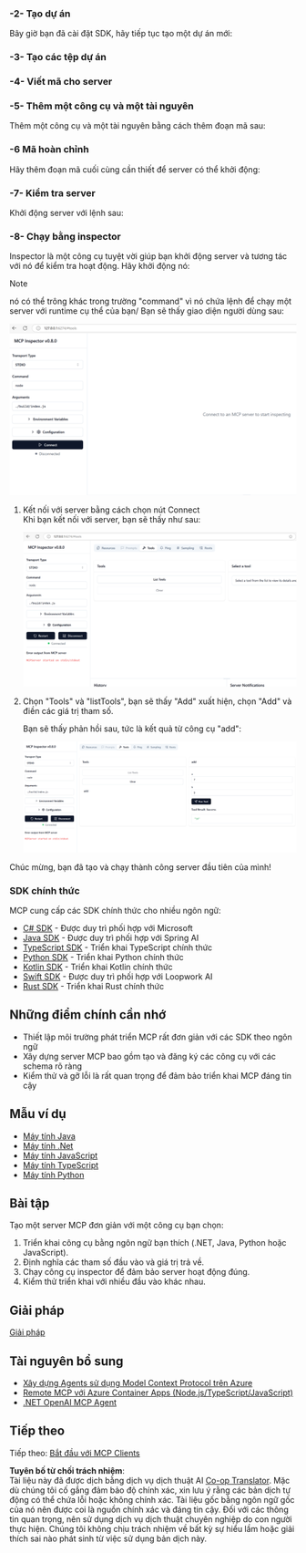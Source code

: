 <!--
CO_OP_TRANSLATOR_METADATA:
{
  "original_hash": "4d5b044c0924d393af3066e03d7d89c5",
  "translation_date": "2025-07-16T09:48:06+00:00",
  "source_file": "03-GettingStarted/01-first-server/README.md",
  "language_code": "vi"
}
-->
### -2- Tạo dự án

Bây giờ bạn đã cài đặt SDK, hãy tiếp tục tạo một dự án mới:

### -3- Tạo các tệp dự án

### -4- Viết mã cho server

### -5- Thêm một công cụ và một tài nguyên

Thêm một công cụ và một tài nguyên bằng cách thêm đoạn mã sau:

### -6 Mã hoàn chỉnh

Hãy thêm đoạn mã cuối cùng cần thiết để server có thể khởi động:

### -7- Kiểm tra server

Khởi động server với lệnh sau:

### -8- Chạy bằng inspector

Inspector là một công cụ tuyệt vời giúp bạn khởi động server và tương tác với nó để kiểm tra hoạt động. Hãy khởi động nó:
> [!NOTE]  
> nó có thể trông khác trong trường "command" vì nó chứa lệnh để chạy một server với runtime cụ thể của bạn/
Bạn sẽ thấy giao diện người dùng sau:

![Connect](/03-GettingStarted/01-first-server/assets/connect.png)

1. Kết nối với server bằng cách chọn nút Connect  
   Khi bạn kết nối với server, bạn sẽ thấy như sau:

   ![Connected](/03-GettingStarted/01-first-server/assets/connected.png)

1. Chọn "Tools" và "listTools", bạn sẽ thấy "Add" xuất hiện, chọn "Add" và điền các giá trị tham số.

   Bạn sẽ thấy phản hồi sau, tức là kết quả từ công cụ "add":

   ![Result of running add](/03-GettingStarted/01-first-server/assets/ran-tool.png)

Chúc mừng, bạn đã tạo và chạy thành công server đầu tiên của mình!

### SDK chính thức

MCP cung cấp các SDK chính thức cho nhiều ngôn ngữ:

- [C# SDK](https://github.com/modelcontextprotocol/csharp-sdk) - Được duy trì phối hợp với Microsoft  
- [Java SDK](https://github.com/modelcontextprotocol/java-sdk) - Được duy trì phối hợp với Spring AI  
- [TypeScript SDK](https://github.com/modelcontextprotocol/typescript-sdk) - Triển khai TypeScript chính thức  
- [Python SDK](https://github.com/modelcontextprotocol/python-sdk) - Triển khai Python chính thức  
- [Kotlin SDK](https://github.com/modelcontextprotocol/kotlin-sdk) - Triển khai Kotlin chính thức  
- [Swift SDK](https://github.com/modelcontextprotocol/swift-sdk) - Được duy trì phối hợp với Loopwork AI  
- [Rust SDK](https://github.com/modelcontextprotocol/rust-sdk) - Triển khai Rust chính thức  

## Những điểm chính cần nhớ

- Thiết lập môi trường phát triển MCP rất đơn giản với các SDK theo ngôn ngữ  
- Xây dựng server MCP bao gồm tạo và đăng ký các công cụ với các schema rõ ràng  
- Kiểm thử và gỡ lỗi là rất quan trọng để đảm bảo triển khai MCP đáng tin cậy  

## Mẫu ví dụ

- [Máy tính Java](../samples/java/calculator/README.md)  
- [Máy tính .Net](../../../../03-GettingStarted/samples/csharp)  
- [Máy tính JavaScript](../samples/javascript/README.md)  
- [Máy tính TypeScript](../samples/typescript/README.md)  
- [Máy tính Python](../../../../03-GettingStarted/samples/python)  

## Bài tập

Tạo một server MCP đơn giản với một công cụ bạn chọn:

1. Triển khai công cụ bằng ngôn ngữ bạn thích (.NET, Java, Python hoặc JavaScript).  
2. Định nghĩa các tham số đầu vào và giá trị trả về.  
3. Chạy công cụ inspector để đảm bảo server hoạt động đúng.  
4. Kiểm thử triển khai với nhiều đầu vào khác nhau.  

## Giải pháp

[Giải pháp](./solution/README.md)

## Tài nguyên bổ sung

- [Xây dựng Agents sử dụng Model Context Protocol trên Azure](https://learn.microsoft.com/azure/developer/ai/intro-agents-mcp)  
- [Remote MCP với Azure Container Apps (Node.js/TypeScript/JavaScript)](https://learn.microsoft.com/samples/azure-samples/mcp-container-ts/mcp-container-ts/)  
- [.NET OpenAI MCP Agent](https://learn.microsoft.com/samples/azure-samples/openai-mcp-agent-dotnet/openai-mcp-agent-dotnet/)  

## Tiếp theo

Tiếp theo: [Bắt đầu với MCP Clients](../02-client/README.md)

**Tuyên bố từ chối trách nhiệm**:  
Tài liệu này đã được dịch bằng dịch vụ dịch thuật AI [Co-op Translator](https://github.com/Azure/co-op-translator). Mặc dù chúng tôi cố gắng đảm bảo độ chính xác, xin lưu ý rằng các bản dịch tự động có thể chứa lỗi hoặc không chính xác. Tài liệu gốc bằng ngôn ngữ gốc của nó nên được coi là nguồn chính xác và đáng tin cậy. Đối với các thông tin quan trọng, nên sử dụng dịch vụ dịch thuật chuyên nghiệp do con người thực hiện. Chúng tôi không chịu trách nhiệm về bất kỳ sự hiểu lầm hoặc giải thích sai nào phát sinh từ việc sử dụng bản dịch này.